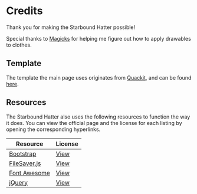 # Credits
Thank you for making the Starbound Hatter possible!

Special thanks to [Magicks](http://ilovebacons.com/members/magicks.3951/) for helping me figure out how to apply drawables to clothes.

## Template
The template the main page uses originates from [Quackit](http://www.quackit.com/), and can be found [here](http://www.quackit.com/html/templates/corporate_website_templates.cfm).

## Resources
The Starbound Hatter also uses the following resources to function the way it does. You can view the official page and the license for each listing by opening the corresponding hyperlinks.

Resource | License
--- | ---
[Bootstrap](http://getbootstrap.com/) | [View](https://github.com/Silverfeelin/Starbound-Hatter/blob/master/licenses/BOOTSTRAP)
[FileSaver.js](https://github.com/eligrey/FileSaver.js/) | [View](https://github.com/Silverfeelin/Starbound-Hatter/blob/master/licenses/FILESAVERJS)
[Font Awesome](http://fontawesome.io/) | [View](http://fontawesome.io/license/)
[jQuery](https://jquery.com/) | [View](https://github.com/Silverfeelin/Starbound-Hatter/blob/master/licenses/JQUERY)
